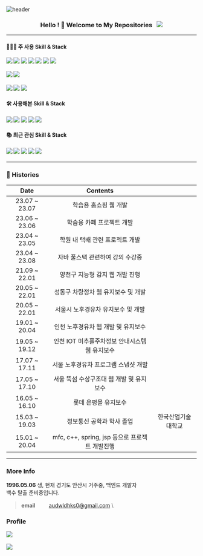 ![header](https://capsule-render.vercel.app/api?type=waving&color=0:66d9e8,100:eebefa&height=350&section=header&text=jiwan's%20GitHub&animation=twinkling&fontSize=50&fontColor=ffffff&fontAlignY=41&desc=Web%20Back%20End%20Developer&rotate=0)

<h3 align="center">
Hello ! 👋 Welcome to My Repositories &nbsp; <img src="https://hits.seeyoufarm.com/api/count/incr/badge.svg?url=https%3A%2F%2Fgithub.com%2Fsteven-yn&count_bg=%2379C83D&title_bg=%23555555&icon=&icon_color=%23E7E7E7&title=hits&edge_flat=false"/>
</h3>

---

#### 👩🏻‍💻 주 사용 Skill & Stack

<h4>
<img src="https://img.shields.io/badge/java-007396?style=for-the-badge&logo=java&logoColor=white">
<img src="https://img.shields.io/badge/javascript-F7DF1E?style=for-the-badge&logo=javascript&logoColor=black">
<img src="https://img.shields.io/badge/spring-6DB33F?style=for-the-badge&logo=spring&logoColor=white">
<img src="https://img.shields.io/badge/springboot-6DB33F?style=for-the-badge&logo=springboot&logoColor=white">
<img src="https://img.shields.io/badge/react-61DAFB?style=for-the-badge&logo=react&logoColor=000"/>
<img src="https://img.shields.io/badge/C++-00599C?style=for-the-badge&logo=c++&logoColor=white">
<img src="https://img.shields.io/badge/MFC-E21A2C?style=for-the-badge&logo=mfc&logoColor=white">
  <br><br>
<img src="https://img.shields.io/badge/oracle-F80000?style=for-the-badge&logo=oracle&logoColor=white">
<img src="https://img.shields.io/badge/mariaDB-003545?style=for-the-badge&logo=mariaDB&logoColor=white"><br><br>

<img src="https://img.shields.io/badge/github-181717?style=for-the-badge&logo=github&logoColor=white">
<img src="https://img.shields.io/badge/apache tomcat-F8DC75?style=for-the-badge&logo=apachetomcat&logoColor=white">
<img src="https://img.shields.io/badge/gradle-02303A?style=for-the-badge&logo=gradle&logoColor=white">
</h4>

#### 🛠 사용해본 Skill & Stack
<h4>
  <img src="https://img.shields.io/badge/MongoDB-47A248?style=for-the-badge&logo=MongoDB&logoColor=fff"/>
  <img src="https://img.shields.io/badge/PostgreSQL-4169E1?style=for-the-badge&logo=PostgreSQL&logoColor=fff">
  <img src="https://img.shields.io/badge/redux-764ABC?style=for-the-badge&logo=redux&logoColor=fff"/>
  <img src="https://img.shields.io/badge/aws_ec2-FF9900?style=for-the-badge&logo=awsamplify&logoColor=fff"/>
  <img src="https://img.shields.io/badge/node.js-74b816?style=for-the-badge&logo=node.js&logoColor=fff"/>
</h4>
 
#### 📚 최근 관심 Skill & Stack
<h4>
<img src="https://img.shields.io/badge/Rust-000000?style=for-the-badge&logo=Rust&logoColor=fff" />
<img src="https://img.shields.io/badge/node.js-74b816?style=for-the-badge&logo=node.js&logoColor=fff"/>
<img src="https://img.shields.io/badge/NestJS-E0234E?style=for-the-badge&logo=NestJS&logoColor=fff"/>
<img src="https://img.shields.io/badge/express-000000?style=for-the-badge&logo=express&logoColor=fff"/> 
<img src="https://img.shields.io/badge/C#-00599C?style=for-the-badge&logo=c++&logoColor=white">

</h4>

---
### 🎥 Histories
<div align="center">
  
| Date | Contents | |
|:---:|:---:|:---:|
| 23.07 ~ 23.07 | 학습용 홈쇼핑 웹 개발
| 23.06 ~ 23.06 | 학습용 카페 프로젝트 개발
| 23.04 ~ 23.05 | 학원 내 택배 관련 프로젝트 개발
| 23.04 ~ 23.08 | 자바 풀스택 관련하여 강의 수강중
| 21.09 ~ 22.01 | 양천구 지능형 감지 웹 개발 진행
| 20.05 ~ 22.01 | 성동구 차량정차 웹 유지보수 및 개발
| 20.05 ~ 22.01 | 서울시 노후경유차 유지보수 및 개발
| 19.01 ~ 20.04	| 인천 노후경유차 웹 개발 및 유지보수
| 19.05 ~ 19.12 | 인천 IOT 미추홀주차정보 안내시스템 웹 유지보수
| 17.07 ~ 17.11 | 서울 노후경유차 프로그램 스냅샷 개발
| 17.05 ~ 17.10 | 서울 뚝섬 수상구조대 웹 개발 및 유지보수
| 16.05 ~ 16.10 | 롯데 은평몰 유지보수
| 15.03 ~ 19.03 | 정보통신 공학과 학사 졸업 | 한국산업기술대학교 |
| 15.01 ~ 20.04 | mfc, c++, spring, jsp 등으로 프로젝트 개발진행 
  
</div>

---
### More Info 

**1996.05.06** 생, 현재 경기도 안산시 거주중, 백엔드 개발자 \
백수 탈출 준비중입니다.

> **email** 　　 audwldhks0@gmail.com \


<!-- [![Solved.ac Profile](http://mazassumnida.wtf/api/v2/generate_badge?boj=dus1009)](https://solved.ac/dus1009/) -->
<!--
[![Top Langs](https://github-readme-stats.vercel.app/api/top-langs/?username=ji0506&hide=jupyternotebook,java&layout=compact)](https://github.com/anuraghazra/github-readme-stats)
-->
### Profile
<img src="https://github-readme-stats.vercel.app/api/top-langs/?username=ji0506&layout=compact"><br><br>
<img src="https://github-readme-stats.vercel.app/api?username=ji0506&show_icons=true">

